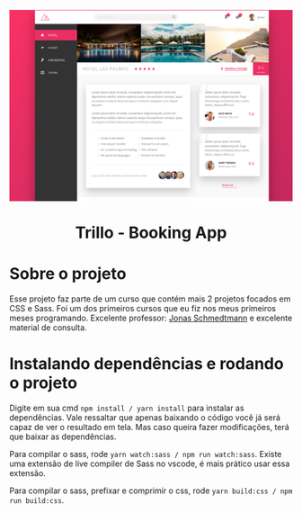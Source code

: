 <img src="./img/trillo.png" align="center"></img>

<h1 align="center">Trillo - Booking App</h1>

# Sobre o projeto

Esse projeto faz parte de um curso que contém mais 2 projetos focados em CSS e Sass. Foi um dos primeiros cursos que eu fiz nos meus primeiros meses programando. Excelente professor: <a href="https://github.com/jonasschmedtmann">Jonas Schmedtmann</a> e excelente material de consulta.

# Instalando dependências e rodando o projeto

Digite em sua cmd ```` npm install / yarn install ```` para instalar as dependências. 
Vale ressaltar que apenas baixando o código você já será capaz de ver o resultado em tela. Mas caso queira fazer modificações, terá que baixar as dependências.

Para compilar o sass, rode ```` yarn watch:sass / npm run watch:sass ````. 
Existe uma extensão de live compiler de Sass no vscode, é mais prático usar essa extensão.

Para compilar o sass, prefixar e comprimir o css, rode ```` yarn build:css / npm run build:css ````.